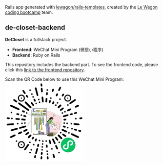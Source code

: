 Rails app generated with [lewagon/rails-templates](https://github.com/lewagon/rails-templates), created by the [Le Wagon coding bootcamp](https://www.lewagon.com) team.


## de-closet-backend

**DeCloset** is a fullstack project.

- **Frontend**: WeChat Mini Program (微信小程序)
- **Backend**: Ruby on Rails

This repository includes the backend part. To see the frontend code, please click this [link to the frontend repository](https://github.com/ArrowShaw/de-closet-mp).

Scan the QR Code below to use this WeChat Mini Program:
![Mini App QR Code](./app/assets/images/MiniAppQRCode.jpg)
